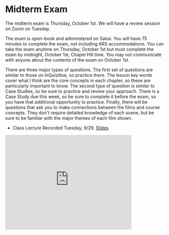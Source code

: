# Midterm Exam

The midterm exam is Thursday, October 1st. We will have a review session on Zoom on Tuesday.


The exam is open-book and administered on Sakai. You will have 75 minutes to complete the exam, not including ARS accommodations. You can take the exam anytime on Thursday, October 1st but must complete the exam by midnight, October 1st, Chapel Hill time. You may not communicate with anyone about the contents of the exam on October 1st.


There are three
major types of questions. The first set of questions are similar to
those on InQuizitive, so practice there. The lesson key words cover what
I think are the core concepts in each chapter, so these are particularly
important to know. The second type of question is similar to Case
Studies, so be sure to practice and review your approach. There is a
Case Study due this  week, so be sure to complete it before the
exam, so you have that additional opportunity to practice. Finally,
there will be questions that ask you to make connections between the
films and course concepts. They don't require detailed knowledge of each
scene, but be sure to be familiar with the major themes of each film
shown.



* Class Lecture
Recorded Tuesday, 9/29.  [Slides](https://www.dropbox.com/s/jum1az0hn3q7jir/SOCI%20101%20Exam%20Review.pptx?dl=1)

<iframe
    width="400"
    height="300"
    src="https://media.unc.edu/w/43MCAA/"
    frameborder="0"
    allowfullscreen
></iframe>
